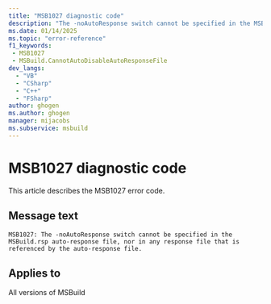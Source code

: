 ```yaml
---
title: "MSB1027 diagnostic code"
description: "The -noAutoResponse switch cannot be specified in the MSBuild.rsp auto-response file, nor in any response file that is referenced by the auto-response file."
ms.date: 01/14/2025
ms.topic: "error-reference"
f1_keywords:
 - MSB1027
 - MSBuild.CannotAutoDisableAutoResponseFile
dev_langs:
  - "VB"
  - "CSharp"
  - "C++"
  - "FSharp"
author: ghogen
ms.author: ghogen
manager: mijacobs
ms.subservice: msbuild
---
```


# MSB1027 diagnostic code

<!-- :::ErrorDefinitionDescription::: -->
<!-- :::editable-content name="introDescription"::: -->
This article describes the MSB1027 error code.
<!-- :::editable-content-end::: -->

## Message text

`MSB1027: The -noAutoResponse switch cannot be specified in the MSBuild.rsp auto-response file, nor in any response file that is referenced by the auto-response file.`

<!-- :::editable-content name="postOutputDescription"::: -->
<!--
{StrBegin="MSBUILD : error MSB1027: "}LOCALIZATION: The prefix "MSBUILD : error MSBxxxx:", "-noAutoResponse" and "MSBuild.rsp" should not be localized.
-->
<!-- :::editable-content-end::: -->
<!-- :::ErrorDefinitionDescription-end::: -->

## Applies to

All versions of MSBuild
